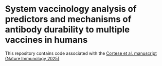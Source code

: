 # System vaccinology analysis of predictors and mechanisms of antibody durability to multiple vaccines in humans
This repository contains code associated with the [Cortese et al. manuscript (Nature Immunology 2025)](https://doi.org/10.1038/s41590-024-02036-z)